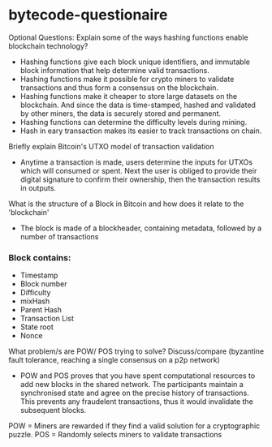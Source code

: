 # bytecode-questionaire
Optional Questions: 
Explain some of the ways hashing functions enable blockchain technology? 
- Hashing functions give each block unique identifiers, and immutable block information that help determine valid transactions.
- Hashing functions make it possible for crypto miners to validate transactions and thus form a consensus on the blockchain.
- Hashing functions make it cheaper to store large datasets on the blockchain. And since the data is time-stamped, hashed and     validated by other miners, the data is securely stored and permanent.
- Hashing functions can determine the difficulty levels during mining.
- Hash in eary transaction makes its easier to track transactions on chain. 

Briefly explain Bitcoin's UTXO model of transaction validation
- Anytime a transaction is made, users determine the inputs for UTXOs which will consumed or spent. Next the user is obliged to provide their digital signature to confirm their ownership, then the transaction results in outputs. 

What is the structure of a Block in Bitcoin and how does it relate to the 'blockchain'
- The block is made of a blockheader, containing metadata, followed by a number of transactions
### Block contains:
- Timestamp
- Block number
- Difficulty
- mixHash
- Parent Hash
- Transaction List
- State root
- Nonce

What problem/s are POW/ POS trying to solve? Discuss/compare (byzantine fault tolerance,
reaching a single consensus on a p2p network)
- POW and POS proves that you have spent computational resources to add new blocks in the shared network. The participants maintain a synchronised state and agree on the precise history of transactions. This prevents any fraudelent transactions, thus it would invalidate the subsequent blocks. 

POW = Miners are rewarded if they find a valid solution for a cryptographic puzzle.
POS = Randomly selects miners to validate transactions

